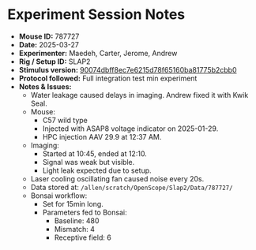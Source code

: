 # Experiment Session Notes

- **Mouse ID:** 787727
- **Date:** 2025-03-27
- **Experimenter:** Maedeh, Carter, Jerome, Andrew
- **Rig / Setup ID:** SLAP2
- **Stimulus version:** [90074dbff8ec7e6215d78f65160ba81775b2cbb0](https://github.com/AllenNeuralDynamics/openscope-community-predictive-processing/blob/90074dbff8ec7e6215d78f65160ba81775b2cbb0/src/Standard_oddball_slap2.bonsai)
- **Protocol followed:** Full integration test min experiment
- **Notes & Issues:**
    - Water leakage caused delays in imaging. Andrew fixed it with Kwik Seal.
    - Mouse:
      - C57 wild type
      - Injected with ASAP8 voltage indicator on 2025-01-29.
      - HPC injection AAV 29.9 at 12:37 AM.
    - Imaging:
      - Started at 10:45, ended at 12:10.
      - Signal was weak but visible.
      - Light leak expected due to setup.
    - Laser cooling oscillating fan caused noise every 20s.
    - Data stored at: `/allen/scratch/OpenScope/Slap2/Data/787727/`
    - Bonsai workflow:
      - Set for 15min long.
      - Parameters fed to Bonsai:
        - Baseline: 480
        - Mismatch: 4
        - Receptive field: 6